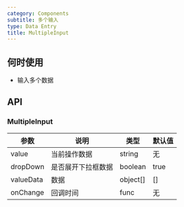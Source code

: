 ```yaml
---
category: Components
subtitle: 多个输入
type: Data Entry
title: MultipleInput
---
```


## 何时使用

- 输入多个数据

## API

### MultipleInput

| 参数 | 说明 | 类型 | 默认值 |
| --- | --- | --- | --- |
| value | 当前操作数据| string | 无 |
| dropDown | 是否展开下拉框数据 | boolean | true |
| valueData | 数据| object[] | [] |
| onChange | 回调时间 | func | 无 |



